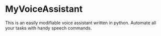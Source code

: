 # MyVoiceAssistant

This is an easily modifiable voice assistant written in python. Automate all your tasks with handy speech commands.
